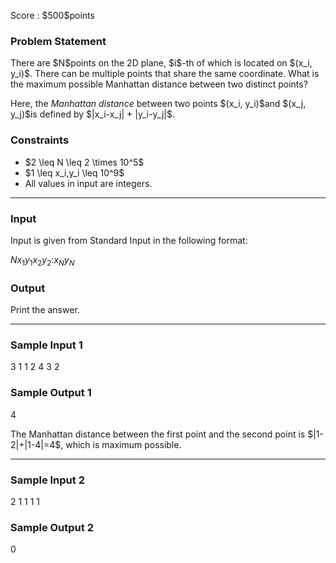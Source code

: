 
<div>

<span>

<span>

<p>
Score : $500$points
</p>

<div>

<section>

### **Problem Statement**

<p>
There are $N$points on the 2D plane, $i$-th of which is located on $(x_i, y_i)$.
There can be multiple points that share the same coordinate.
What is the maximum possible Manhattan distance between two distinct points?
</p>

<p>
Here, the 
<em>
Manhattan distance
</em>
between two points $(x_i, y_i)$and $(x_j, y_j)$is defined by $|x_i-x_j| + |y_i-y_j|$.
</p>

</section>

</div>

<div>

<section>

### **Constraints**

<ul>

<li>
$2 \leq N \leq 2 \times 10^5$
</li>

<li>
$1 \leq x_i,y_i \leq 10^9$
</li>

<li>
All values in input are integers.
</li>

</ul>

</section>

</div>

---

<div>

<div>

<section>

### **Input**

<p>
Input is given from Standard Input in the following format:
</p>

<div>

$N$$x_1$$y_1$$x_2$$y_2$$:$$x_N$$y_N$
</div>

</section>

</div>

<div>

<section>

### **Output**

<p>
Print the answer.
</p>

</section>

</div>

</div>

---

<div>

<section>

### **Sample Input 1**

<div>

3
1 1
2 4
3 2

</div>

</section>

</div>

<div>

<section>

### **Sample Output 1**

<div>

4

</div>

<p>
The Manhattan distance between the first point and the second point is $|1-2|+|1-4|=4$, which is maximum possible.
</p>

</section>

</div>

---

<div>

<section>

### **Sample Input 2**

<div>

2
1 1
1 1

</div>

</section>

</div>

<div>

<section>

### **Sample Output 2**

<div>

0

</div>

</section>

</div>

</span>

</span>

</div>
